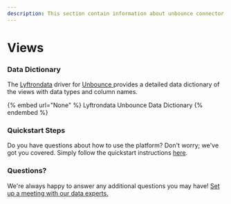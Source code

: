 ```yaml
---
description: This section contain information about unbounce connector views information
---
```


# Views

### Data Dictionary

The [Lyftrondata](https://www.lyftrondata.com/) driver for [Unbounce](None/)[ ](https://www.lyftrondata.com/integration/unbounce/)provides a detailed data dictionary of the views with data types and column names.

{% embed url="None" %}
Lyftrondata Unbounce Data Dictionary
{% endembed %}

### Quickstart Steps

Do you have questions about how to use the platform? Don't worry; we've got you covered. Simply follow the quickstart instructions [here](../README.md).

### Questions? <a href="#questions" id="questions"></a>

We're always happy to answer any additional questions you may have! [Set up a meeting with our data experts.](https://www.lyftrondata.com/book-a-meeting/)


